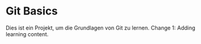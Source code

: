 # Git Basics
Dies ist ein Projekt, um die Grundlagen von Git zu lernen.
Change 1: Adding learning content.
